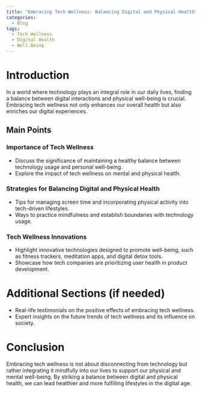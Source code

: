 ```yaml
---
title: "Embracing Tech Wellness: Balancing Digital and Physical Health"
categories:
  - Blog
tags:
  - Tech Wellness
  - Digital Health
  - Well-Being
---
```


# Introduction
In a world where technology plays an integral role in our daily lives, finding a balance between digital interactions and physical well-being is crucial. Embracing tech wellness not only enhances our overall health but also enriches our digital experiences.

## Main Points
### Importance of Tech Wellness
- Discuss the significance of maintaining a healthy balance between technology usage and personal well-being.
- Explore the impact of tech wellness on mental and physical health.

### Strategies for Balancing Digital and Physical Health
- Tips for managing screen time and incorporating physical activity into tech-driven lifestyles.
- Ways to practice mindfulness and establish boundaries with technology usage.

### Tech Wellness Innovations
- Highlight innovative technologies designed to promote well-being, such as fitness trackers, meditation apps, and digital detox tools.
- Showcase how tech companies are prioritizing user health in product development.

# Additional Sections (if needed)
- Real-life testimonials on the positive effects of embracing tech wellness.
- Expert insights on the future trends of tech wellness and its influence on society.

# Conclusion
Embracing tech wellness is not about disconnecting from technology but rather integrating it mindfully into our lives to support our physical and mental well-being. By striking a balance between digital and physical health, we can lead healthier and more fulfilling lifestyles in the digital age.